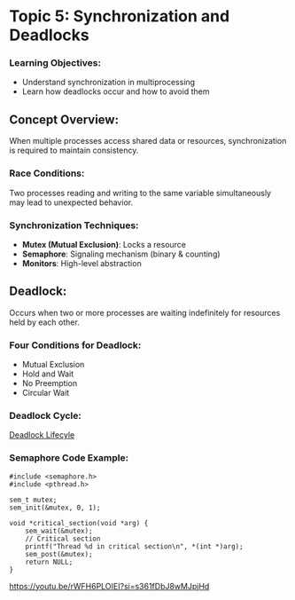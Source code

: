 # Topic 5: Synchronization and Deadlocks


### Learning Objectives:
* Understand synchronization in multiprocessing
* Learn how deadlocks occur and how to avoid them


## Concept Overview:
When multiple processes access shared data or resources, synchronization is required to maintain consistency.

### Race Conditions:
Two processes reading and writing to the same variable simultaneously may lead to unexpected behavior.

### Synchronization Techniques:
* **Mutex (Mutual Exclusion)**: Locks a resource
* **Semaphore**: Signaling mechanism (binary & counting)
* **Monitors**: High-level abstraction


## Deadlock:
Occurs when two or more processes are waiting indefinitely for resources held by each other.

### Four Conditions for Deadlock:
* Mutual Exclusion
* Hold and Wait
* No Preemption
* Circular Wait


### Deadlock Cycle:
[Deadlock Lifecyle](/course-markdowns/OS/images/deadlock_lifecycle.png)


### Semaphore Code Example:
```
#include <semaphore.h>
#include <pthread.h>

sem_t mutex;
sem_init(&mutex, 0, 1);

void *critical_section(void *arg) {
    sem_wait(&mutex);
    // Critical section
    printf("Thread %d in critical section\n", *(int *)arg);
    sem_post(&mutex);
    return NULL;
}
```

https://youtu.be/rWFH6PLOIEI?si=s361fDbJ8wMJpjHd